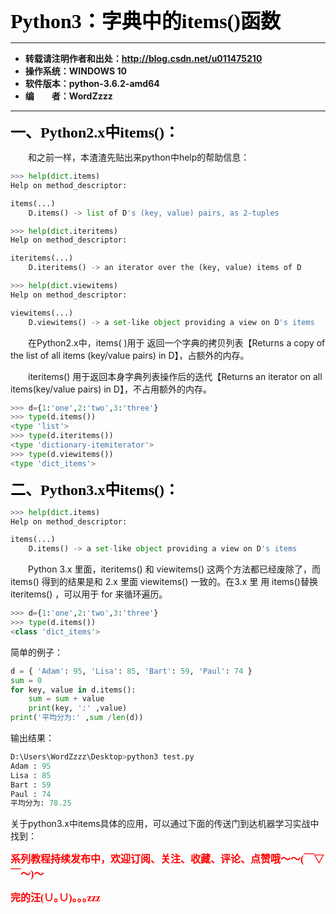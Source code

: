 **<font color="black" size=6 face="仿宋">Python3：字典中的items()函数</font>**

----------

- **转载请注明作者和出处：http://blog.csdn.net/u011475210**
- **操作系统：WINDOWS 10**
- **软件版本：python-3.6.2-amd64**
- **编&emsp;&emsp;者：WordZzzz**

----------

**<font color="black" size=5 face="仿宋">一、Python2.x中items()：</font>**

&emsp;&emsp;和之前一样，本渣渣先贴出来python中help的帮助信息：

```python
>>> help(dict.items)
Help on method_descriptor:

items(...)
    D.items() -> list of D's (key, value) pairs, as 2-tuples
```

```python
>>> help(dict.iteritems)
Help on method_descriptor:

iteritems(...)
    D.iteritems() -> an iterator over the (key, value) items of D
```

```python
>>> help(dict.viewitems)
Help on method_descriptor:

viewitems(...)
    D.viewitems() -> a set-like object providing a view on D's items
```

&emsp;&emsp;在Python2.x中，items( )用于 返回一个字典的拷贝列表【Returns a copy of the list of all items (key/value pairs) in D】，占额外的内存。

&emsp;&emsp;iteritems() 用于返回本身字典列表操作后的迭代【Returns an iterator on all items(key/value pairs) in D】，不占用额外的内存。

```python
>>> d={1:'one',2:'two',3:'three'}
>>> type(d.items())
<type 'list'>
>>> type(d.iteritems())
<type 'dictionary-itemiterator'>
>>> type(d.viewitems())
<type 'dict_items'>
```

**<font color="black" size=5 face="仿宋">二、Python3.x中items()：</font>**

```python
>>> help(dict.items)
Help on method_descriptor:

items(...)
    D.items() -> a set-like object providing a view on D's items
```

&emsp;&emsp;Python 3.x 里面，iteritems() 和 viewitems() 这两个方法都已经废除了，而 items() 得到的结果是和 2.x 里面 viewitems() 一致的。在3.x 里 用 items()替换iteritems() ，可以用于 for 来循环遍历。

```python
>>> d={1:'one',2:'two',3:'three'}
>>> type(d.items())
<class 'dict_items'>
```
简单的例子：

```python
d = { 'Adam': 95, 'Lisa': 85, 'Bart': 59, 'Paul': 74 }
sum = 0
for key, value in d.items():
	sum = sum + value
	print(key, ':' ,value)
print('平均分为:' ,sum /len(d))
```

输出结果：
```python
D:\Users\WordZzzz\Desktop>python3 test.py
Adam : 95
Lisa : 85
Bart : 59
Paul : 74
平均分为: 78.25
```

关于python3.x中items具体的应用，可以通过下面的传送门到达机器学习实战中找到：


**<font color="red" size=3 face="仿宋">系列教程持续发布中，欢迎订阅、关注、收藏、评论、点赞哦～～(￣▽￣～)～</font>**

**<font color="red" size=3 face="仿宋">完的汪(∪｡∪)｡｡｡zzz</font>**
